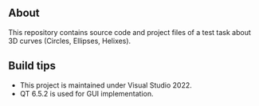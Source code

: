 ## About
This repository contains source code and project files of a test task about 3D curves (Circles, Ellipses, Helixes). 

## Build tips
* This project is maintained under Visual Studio 2022.
* QT 6.5.2 is used for GUI implementation.
